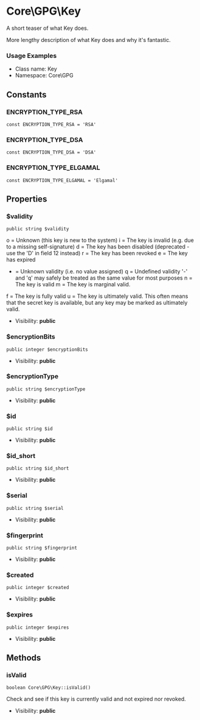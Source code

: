 Core\GPG\Key
===============

A short teaser of what Key does.

More lengthy description of what Key does and why it's fantastic.

<h3>Usage Examples</h3>


* Class name: Key
* Namespace: Core\GPG



Constants
----------


### ENCRYPTION_TYPE_RSA

    const ENCRYPTION_TYPE_RSA = 'RSA'





### ENCRYPTION_TYPE_DSA

    const ENCRYPTION_TYPE_DSA = 'DSA'





### ENCRYPTION_TYPE_ELGAMAL

    const ENCRYPTION_TYPE_ELGAMAL = 'Elgamal'





Properties
----------


### $validity

    public string $validity

o = Unknown (this key is new to the system)
i = The key is invalid (e.g. due to a missing self-signature)
d = The key has been disabled (deprecated - use the 'D' in field 12 instead)
r = The key has been revoked
e = The key has expired
- = Unknown validity (i.e. no value assigned)
q = Undefined validity
'-' and 'q' may safely be treated as the same value for most purposes
n = The key is valid
m = The key is marginal valid.

f = The key is fully valid
u = The key is ultimately valid.  This often means that the secret key is available, but any key may be marked as ultimately valid.

* Visibility: **public**


### $encryptionBits

    public integer $encryptionBits





* Visibility: **public**


### $encryptionType

    public string $encryptionType





* Visibility: **public**


### $id

    public string $id





* Visibility: **public**


### $id_short

    public string $id_short





* Visibility: **public**


### $serial

    public string $serial





* Visibility: **public**


### $fingerprint

    public string $fingerprint





* Visibility: **public**


### $created

    public integer $created





* Visibility: **public**


### $expires

    public integer $expires





* Visibility: **public**


Methods
-------


### isValid

    boolean Core\GPG\Key::isValid()

Check and see if this key is currently valid and not expired nor revoked.



* Visibility: **public**



